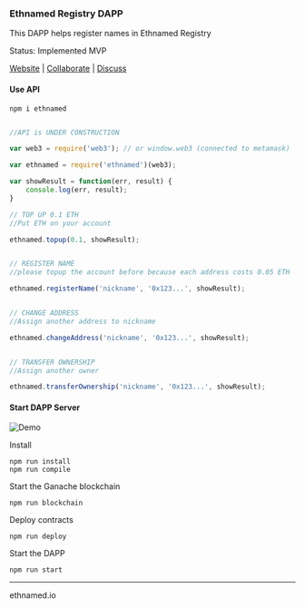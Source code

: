 ### Ethnamed Registry DAPP

This DAPP helps register names in Ethnamed Registry

Status: Implemented MVP

[Website](http://ethnamed.io) | [Collaborate](https://ide.c9.io/askucher/registrant-dapp) | [Discuss](https://t.me/ethnamed)

#### Use API

```
npm i ethnamed
```

```Javascript

//API is UNDER CONSTRUCTION

var web3 = require('web3'); // or window.web3 (connected to metamask)

var ethnamed = require('ethnamed')(web3);

var showResult = function(err, result) {
    console.log(err, result);
}

// TOP UP 0.1 ETH
//Put ETH on your account

ethnamed.topup(0.1, showResult);


// REGISTER NAME 
//please topup the account before because each address costs 0.05 ETH

ethnamed.registerName('nickname', '0x123...', showResult);


// CHANGE ADDRESS
//Assign another address to nickname

ethnamed.changeAddress('nickname', '0x123...', showResult);


// TRANSFER OWNERSHIP
//Assign another owner

ethnamed.transferOwnership('nickname', '0x123...', showResult);

```


#### Start DAPP Server

![Demo](http://res.cloudinary.com/nixar-work/image/upload/v1521280043/Screen_Shot_2018-03-17_at_11.46.42.png)


Install
```
npm run install
npm run compile
```

Start the Ganache blockchain
```
npm run blockchain
```

Deploy contracts 
```
npm run deploy
```

Start the DAPP
```
npm run start
```



-----------------

ethnamed.io